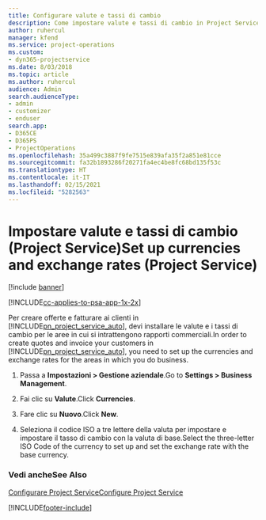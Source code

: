 ```yaml
---
title: Configurare valute e tassi di cambio
description: Come impostare valute e tassi di cambio in Project Service
author: ruhercul
manager: kfend
ms.service: project-operations
ms.custom:
- dyn365-projectservice
ms.date: 8/03/2018
ms.topic: article
ms.author: ruhercul
audience: Admin
search.audienceType:
- admin
- customizer
- enduser
search.app:
- D365CE
- D365PS
- ProjectOperations
ms.openlocfilehash: 35a499c3887f9fe7515e839afa35f2a851e81cce
ms.sourcegitcommit: fa32b1893286f20271fa4ec4be8fc68bd135f53c
ms.translationtype: HT
ms.contentlocale: it-IT
ms.lasthandoff: 02/15/2021
ms.locfileid: "5282563"
---
```

# <a name="set-up-currencies-and-exchange-rates-project-service"></a><span data-ttu-id="48e02-103">Impostare valute e tassi di cambio (Project Service)</span><span class="sxs-lookup"><span data-stu-id="48e02-103">Set up currencies and exchange rates (Project Service)</span></span>

[!include [banner](../includes/psa-now-project-operations.md)]

[!INCLUDE[cc-applies-to-psa-app-1x-2x](../includes/cc-applies-to-psa-app-1x-2x.md)]

<span data-ttu-id="48e02-104">Per creare offerte e fatturare ai clienti in [!INCLUDE[pn_project_service_auto](../includes/pn-project-service-auto.md)], devi installare le valute e i tassi di cambio per le aree in cui si intrattengono rapporti commerciali.</span><span class="sxs-lookup"><span data-stu-id="48e02-104">In order to create quotes and invoice your customers in [!INCLUDE[pn_project_service_auto](../includes/pn-project-service-auto.md)], you need to set up the currencies and exchange rates for the areas in which you do business.</span></span>  
  
1.  <span data-ttu-id="48e02-105">Passa a **Impostazioni > Gestione aziendale**.</span><span class="sxs-lookup"><span data-stu-id="48e02-105">Go to **Settings > Business Management**.</span></span>  
  
2.  <span data-ttu-id="48e02-106">Fai clic su **Valute**.</span><span class="sxs-lookup"><span data-stu-id="48e02-106">Click **Currencies**.</span></span>  
  
3.  <span data-ttu-id="48e02-107">Fare clic su **Nuovo**.</span><span class="sxs-lookup"><span data-stu-id="48e02-107">Click **New**.</span></span>  
  
4.  <span data-ttu-id="48e02-108">Seleziona il codice ISO a tre lettere della valuta per impostare e impostare il tasso di cambio con la valuta di base.</span><span class="sxs-lookup"><span data-stu-id="48e02-108">Select the three-letter ISO Code of the currency to set up and set the exchange rate with the base currency.</span></span>  
  
### <a name="see-also"></a><span data-ttu-id="48e02-109">Vedi anche</span><span class="sxs-lookup"><span data-stu-id="48e02-109">See Also</span></span>  
 [<span data-ttu-id="48e02-110">Configurare Project Service</span><span class="sxs-lookup"><span data-stu-id="48e02-110">Configure Project Service</span></span>](../psa/configure.md)


[!INCLUDE[footer-include](../includes/footer-banner.md)]